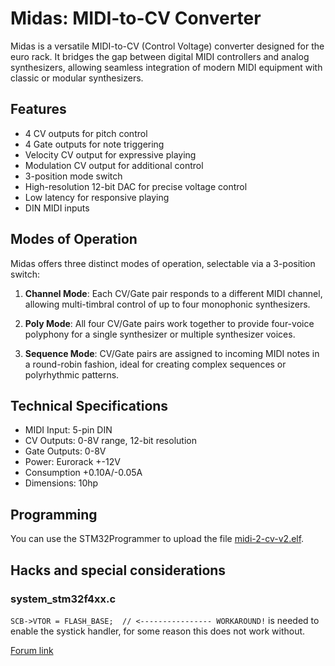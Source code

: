 # Midas: MIDI-to-CV Converter

Midas is a versatile MIDI-to-CV (Control Voltage) converter designed for the euro rack. 
It bridges the gap between digital MIDI controllers and analog synthesizers, 
allowing seamless integration of modern MIDI equipment with classic or modular synthesizers.

## Features

- 4 CV outputs for pitch control
- 4 Gate outputs for note triggering
- Velocity CV output for expressive playing
- Modulation CV output for additional control
- 3-position mode switch
- High-resolution 12-bit DAC for precise voltage control
- Low latency for responsive playing
- DIN MIDI inputs

## Modes of Operation

Midas offers three distinct modes of operation, selectable via a 3-position switch:

1. **Channel Mode**: Each CV/Gate pair responds to a different MIDI channel, allowing multi-timbral control of up to four monophonic synthesizers.

2. **Poly Mode**: All four CV/Gate pairs work together to provide four-voice polyphony for a single synthesizer or multiple synthesizer voices.

3. **Sequence Mode**: CV/Gate pairs are assigned to incoming MIDI notes in a round-robin fashion, ideal for creating complex sequences or polyrhythmic patterns.

## Technical Specifications

- MIDI Input: 5-pin DIN
- CV Outputs: 0-8V range, 12-bit resolution
- Gate Outputs: 0-8V
- Power: Eurorack +-12V
- Consumption +0.10A/-0.05A 
- Dimensions: 10hp

## Programming
You can use the STM32Programmer to upload the file [midi-2-cv-v2.elf](../compiled/midi-2-cv-v2.elf). 

## Hacks and special considerations

### system_stm32f4xx.c

`SCB->VTOR = FLASH_BASE;  // <---------------- WORKAROUND!`
is needed to enable the systick handler, for some reason this does not work without.

[Forum link](https://community.st.com/t5/stm32cubemx-mcus/systick-handler-not-called-stm32g0b1/td-p/204749/page/2)